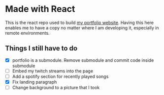 # Made with React  
This is the react repo used to build [my portfolio website](https://benjimanclarke.ie). Having this here enables me to have a copy no matter where I am developing it, especially in remote environments.  
## Things I still have to do
- [x] portfolio is a submodule. Remove submodule and commit code inside submodule 
- [ ] Embed my twitch streams into the page
- [ ] Add a spotify section for recently played songs
- [x] Fix landing paragraph
- [ ] Change background to a picture that I took